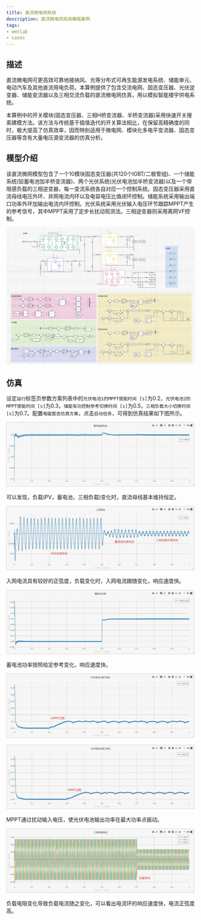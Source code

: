 ```yaml
---
title: 直流微电网系统
description: 直流微电网系统模板案例
tags:
- emtlab
- cases
---
```


## 描述
直流微电网可更高效可靠地接纳风、光等分布式可再生能源发电系统、储能单元、电动汽车及其他直流用电负荷。本算例提供了包含交流电网、固态变压器、光伏逆变器、储能变流器以及三相交流负载的直流微电网仿真，用以模拟智能楼宇供电系统。

本算例中的开关模块(固态变压器、三相H桥变流器、半桥变流器)采用快速开关搜索建模方法。该方法与传统基于插值迭代的开关算法相比，在保留高精确度的同时，极大提高了仿真效率，因而特别适用于微电网、模块化多电平变流器、固态变压器等含有大量电压源变流器的仿真分析。

## 模型介绍
该直流微网模型包含了一个10模块固态变压器(共120个IGBT/二极管组)、一个储能系统(铅蓄电池加半桥变流器)、两个光伏系统(光伏电池加半桥变流器)以及一个带阻感负载的三相逆变器，每一变流系统各自对应一个控制系统。固态变压器采用直流母线电压外环、并网电流内环以及电容电压比值闭环控制。储能系统采用输出端口功率外环加输出电流内环控制。光伏系统采用光伏输入电压环节跟踪MPPT产生的参考信号，其中MPPT采用了定步长扰动观测法。三相逆变器则采用离网VF控制。

![直流微网的仿真电路图](./topo.png "拓扑图")

## 仿真

设定`运行`标签页参数方案列表中的`光伏电池1的MPPT使能时间 [s]`为0.2，`光伏电池2的MPPT使能时间 [s]`为0.3，`储能有功控制参考切换时间 [s]`为0.5，`三相负载大小切换时间 [s]`为0.7。配置`电磁暂态仿真方案`，点击`启动任务`，可得到仿真结果如下图所示。

![直流母线电压](./DCGrid2.png "仿真结果图")

可以发现，负载(PV，蓄电池，三相负载)变化时，直流母线基本维持恒定。

![入网电流](./DCGrid3.png "仿真结果图")

入网电流具有较好的正弦度，负载变化时，入网电流跟随变化，响应速度快。

![蓄电池功率](./DCGrid4.png "仿真结果图")

蓄电池功率按照给定参考变化，响应速度快。

![光伏电池1输入电压](./DCGrid5.png "仿真结果图")

![光伏电池2输入电压](./DCGrid6.png "仿真结果图")

MPPT通过扰动输入电压，使光伏电池输出功率在最大功率点振动。

![三相负载电流](./DCGrid7.png "仿真结果图")

负载电阻变化导致负载电流随之变化，可以看出电流环的响应速度快，电流正弦度高。